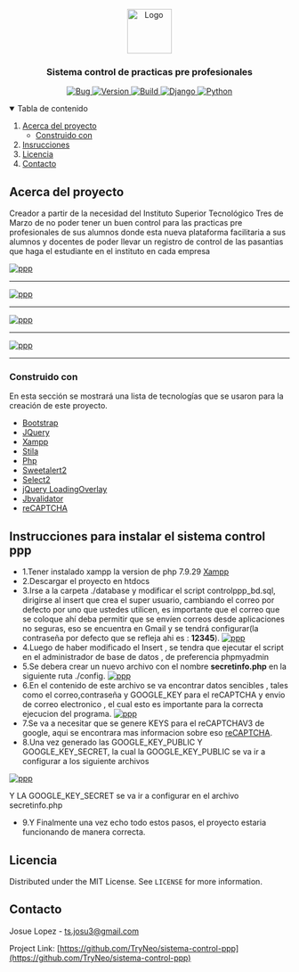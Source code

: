 <p align="center">
  <a href="https://i.ibb.co/DQstGsn/favicon1.png">
    <img src="https://i.ibb.co/DQstGsn/favicon1.png" alt="Logo" width="80" height="80">
  </a>

  <h3 align="center">Sistema control de practicas pre profesionales</h3>
  <p align="center">
    <a href="#">
        <img alt="Bug" src="https://img.shields.io/static/v1?label=REPORT&message=BUG&color=red&style=for-the-badge&logo=openbugbounty&logoColor=white">
    </a>
    <a href="#">
        <img alt="Version" src="https://img.shields.io/static/v1?label=VERSION&message=1.0.1&color=blue&style=for-the-badge">
    </a>
    <a href="#">
        <img alt="Build" src="https://img.shields.io/static/v1?label=BUILD&message=En proceso&color=blue&style=for-the-badge&logo=buildkite&logoColor=white">
    </a>
    <a href="#">
        <img alt="Django" src="https://img.shields.io/static/v1?label=php&message=7.4.29&color=green&style=for-the-badge&logo=php&logoColor=white">
    </a>
     <a href="#">
       <img alt="Python" src="https://img.shields.io/static/v1?label=xampp&message=3.3.0&color=blue&style=for-the-badge&logo=xampp&logoColor=white">
    </a>
  </p>
</p>

<details open="open">
  <summary>Tabla de contenido</summary>
  <ol>
    <li>
      <a href="#acerca-del-proyecto">Acerca del proyecto</a>
      <ul>
        <li><a href="#construido-con">Construido con</a></li>
      </ul>
    </li>
    <li><a href="#Instrucciones">Insrucciones</a></li>
    <li><a href="#license">Licencia</a></li>
    <li><a href="#contact">Contacto</a></li>
  </ol>
</details>

## Acerca del proyecto

Creador a partir de la necesidad del Instituto Superior Tecnológico Tres de Marzo de no poder tener un buen control para las practicas pre profesionales de sus alumnos donde esta nueva plataforma facilitaria a sus alumnos y docentes de poder llevar un registro de control de las pasantias que haga el estudiante en el instituto
en cada empresa

[![ppp](https://i.ibb.co/N168wxY/Screenshot-7.jpg)](https://i.ibb.co/N168wxY/Screenshot-7.jpg)

<hr>

[![ppp](https://i.ibb.co/31VFGSR/Screenshot-8.jpg)](https://i.ibb.co/31VFGSR/Screenshot-8.jpg)

<hr>

[![ppp](https://i.ibb.co/wSR4yVx/Screenshot-5.jpg)](https://i.ibb.co/wSR4yVx/Screenshot-5.jpg)

<hr>

[![ppp](https://i.ibb.co/L1vx09w/Screenshot-12.jpg)](https://i.ibb.co/L1vx09w/Screenshot-12.jpg)

<hr>



### Construido con 

En esta sección se mostrará una lista de tecnologías que se usaron para la creación de este proyecto.

* [Bootstrap](https://getbootstrap.com)
* [JQuery](https://jquery.com)
* [Xampp](https://www.apachefriends.org/es/index.html)
* [Stila](https://getstisla.com/)
* [Php](https://www.php.net/)
* [Sweetalert2](https://sweetalert2.github.io/)
* [Select2](https://select2.org/)
* [jQuery LoadingOverlay](https://gasparesganga.com/labs/jquery-loading-overlay/)
* [Jbvalidator](https://emretulek.github.io/jbvalidator/)
* [reCAPTCHA](https://www.google.com/recaptcha/about/)


## Instrucciones para instalar el sistema control ppp
* 1.Tener instalado xampp la version de php 7.9.29 [Xampp](https://downloadsapachefriends.global.ssl.fastly.net/7.4.29/xampp-windows-x64-7.4.29-1-VC15-installer.exe?from_af=true)
* 2.Descargar el proyecto en htdocs
* 3.Irse a la carpeta ./database y modificar el script controlppp_bd.sql, dirigirse al insert que crea el super usuario, cambiando el correo por defecto por uno que ustedes utilicen, es importante que el correo que se coloque ahí deba permitir que se envíen correos desde aplicaciones no seguras, eso se encuentra en Gmail y se tendrá configurar(la contraseña por defecto que se refleja ahi es : <b>12345</b>).
[![ppp](https://i.ibb.co/cxW0mp6/Screenshot-6.jpg)](https://i.ibb.co/cxW0mp6/Screenshot-6.jpg) 
* 4.Luego de haber modificado el Insert , se tendra que ejecutar el script en el administrador de base de datos , de preferencia phpmyadmin
* 5.Se debera crear un nuevo archivo con el nombre <b>secretinfo.php</b> en la siguiente ruta ./config.
[![ppp](https://i.ibb.co/LRJDrQd/Screenshot-7.jpg)](https://i.ibb.co/LRJDrQd/Screenshot-7.jpg)
* 6.En el contenido de este archivo se va encontrar datos sencibles , tales como el correo,contraseña y GOOGLE_KEY para el reCAPTCHA y envio de 
correo electronico , el cual esto es importante para la correcta ejecucion del programa.
[![ppp](https://i.ibb.co/0YPJKVK/Screenshot-8.jpg)](https://i.ibb.co/0YPJKVK/Screenshot-8.jpg)
* 7.Se va a necesitar que se genere KEYS para el reCAPTCHAV3 de google, aqui se encontrara mas informacion sobre eso 
[reCAPTCHA](https://www.google.com/recaptcha/about/).
* 8.Una vez generado las GOOGLE_KEY_PUBLIC Y GOOGLE_KEY_SECRET, la cual la GOOGLE_KEY_PUBLIC se va ir a configurar 
a los siguiente archivos 

[![ppp](https://i.ibb.co/JnZFnW5/Screenshot-9.jpg)](https://i.ibb.co/JnZFnW5/Screenshot-9.jpg)

Y LA GOOGLE_KEY_SECRET se va ir a configurar en el archivo secretinfo.php

* 9.Y Finalmente una vez echo todo estos pasos, el proyecto estaria funcionando de manera correcta.


## Licencia

Distributed under the MIT License. See `LICENSE` for more information.



<!-- CONTACT -->
## Contacto

Josue Lopez - ts.josu3@gmail.com

Project Link: [https://github.com/TryNeo/sistema-control-ppp](https://github.com/TryNeo/sistema-control-ppp)
